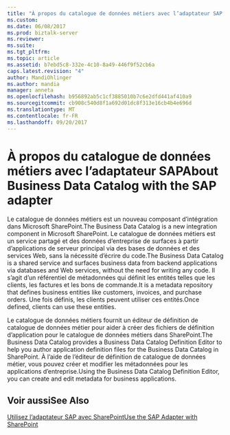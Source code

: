 ```yaml
---
title: "À propos du catalogue de données métiers avec l’adaptateur SAP | Documents Microsoft"
ms.custom: 
ms.date: 06/08/2017
ms.prod: biztalk-server
ms.reviewer: 
ms.suite: 
ms.tgt_pltfrm: 
ms.topic: article
ms.assetid: b7ebd5c8-332e-4c10-8a49-446f9f52cb6a
caps.latest.revision: "4"
author: MandiOhlinger
ms.author: mandia
manager: anneta
ms.openlocfilehash: b956892ab5c1cf3885010b7c6e2dfd441af410a9
ms.sourcegitcommit: cb908c540d8f1a692d01dc8f313e16cb4b4e696d
ms.translationtype: MT
ms.contentlocale: fr-FR
ms.lasthandoff: 09/20/2017
---
```

# <a name="about-business-data-catalog-with-the-sap-adapter"></a><span data-ttu-id="48888-102">À propos du catalogue de données métiers avec l’adaptateur SAP</span><span class="sxs-lookup"><span data-stu-id="48888-102">About Business Data Catalog with the SAP adapter</span></span>
<span data-ttu-id="48888-103">Le catalogue de données métiers est un nouveau composant d’intégration dans Microsoft SharePoint.</span><span class="sxs-lookup"><span data-stu-id="48888-103">The Business Data Catalog is a new integration component in Microsoft SharePoint.</span></span> <span data-ttu-id="48888-104">Le catalogue de données métiers est un service partagé et des données d’entreprise de surfaces à partir d’applications de serveur principal via des bases de données et des services Web, sans la nécessité d’écrire du code.</span><span class="sxs-lookup"><span data-stu-id="48888-104">The Business Data Catalog is a shared service and surfaces business data from backend applications via databases and Web services, without the need for writing any code.</span></span> <span data-ttu-id="48888-105">Il s’agit d’un référentiel de métadonnées qui définit les entités telles que les clients, les factures et les bons de commande.</span><span class="sxs-lookup"><span data-stu-id="48888-105">It is a metadata repository that defines business entities like customers, invoices, and purchase orders.</span></span> <span data-ttu-id="48888-106">Une fois définis, les clients peuvent utiliser ces entités.</span><span class="sxs-lookup"><span data-stu-id="48888-106">Once defined, clients can use these entities.</span></span>  
  
 <span data-ttu-id="48888-107">Le catalogue de données métiers fournit un éditeur de définition de catalogue de données métier pour aider à créer des fichiers de définition d’application pour le catalogue de données métiers dans SharePoint.</span><span class="sxs-lookup"><span data-stu-id="48888-107">The Business Data Catalog provides a Business Data Catalog Definition Editor to help you author application definition files for the Business Data Catalog in SharePoint.</span></span> <span data-ttu-id="48888-108">À l’aide de l’éditeur de définition de catalogue de données métier, vous pouvez créer et modifier les métadonnées pour les applications d’entreprise.</span><span class="sxs-lookup"><span data-stu-id="48888-108">Using the Business Data Catalog Definition Editor, you can create and edit metadata for business applications.</span></span>   

  
## <a name="see-also"></a><span data-ttu-id="48888-109">Voir aussi</span><span class="sxs-lookup"><span data-stu-id="48888-109">See Also</span></span>  
[<span data-ttu-id="48888-110">Utilisez l’adaptateur SAP avec SharePoint</span><span class="sxs-lookup"><span data-stu-id="48888-110">Use the SAP Adapter with SharePoint</span></span>](../../adapters-and-accelerators/adapter-sap/use-the-sap-adapter-with-sharepoint.md)